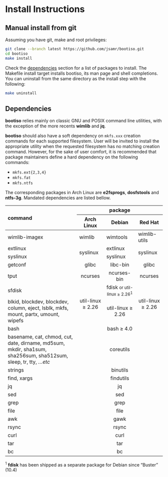 # Install Instructions

## Manual install from git

Assuming you have git, make and root privileges:

```bash
git clone --branch latest https://github.com/jsamr/bootiso.git
cd bootiso
make install
```

Check the [dependencies](#deps) section for a list of packages to install.
The Makefile install target installs bootiso, its man page and shell completions.
You can uninstall from the same directory as the install step with the following:

```bash
make uninstall
```

<a name="deps"></a>

## Dependencies

**bootiso** relies mainly on classic GNU and POSIX command line utilities, with the exception of the more recents **wimlib** and **jq**.

**bootiso** should also have a soft dependency on `mkfs.xxx` creation commands for
each supported filesystem. User will be invited to install the appropriate utility when the requested filesystem has no matching creation command.
However, for the sake of user comfort, it is recommended that package maintainers define a hard dependency on the following commands:

- `mkfs.ext{2,3,4}`
- `mkfs.fat`
- `mkfs.ntfs`

The corresponding packages in Arch Linux are **e2fsprogs**, **dosfstools** and **ntfs-3g**. Mandated dependencies are listed bellow.

<table>
  <thead>
    <tr>
      <th rowspan="2" style="text-align: left;">command</th>
      <th colspan="3">package</th>
    </tr>
    <tr>
      <th>Arch Linux</th>
      <th>Debian</th>
      <th>Red Hat</th>
    </tr>
  </thead>
  <tbody>
    <tr>
      <td style="text-align: left;">wimlib-imagex</td>
      <td>wimlib</td>
      <td>wimtools</td>
      <td>wimlib-utils</td>
    </tr>
    <tr>
      <td style="text-align: left;">extlinux</td>
      <td rowspan="2">syslinux</td>
      <td>extlinux</td>
      <td rowspan="2">syslinux</td>
    </tr>
    <tr>
      <td style="text-align: left;">syslinux</td>
      <td>syslinux</td>
    </tr>
    <tr>
      <td style="text-align: left;">getconf</td>
      <td align="center">glibc</td>
      <td align="center">libc-bin</td>
      <td align="center">glibc</td>
    </tr>
    <tr>
      <td style="text-align: left;">tput</td>
      <td align="center">ncurses</td>
      <td align="center">ncurses-bin</td>
      <td align="center">ncurses</td>
    </tr>
    <tr>
      <td style="text-align: left;">
        sfdisk
      </td>
      <td rowspan="2" align="center">util-linux &ge; 2.26</td>
      <td align="center">fdisk <small>or util-linux &ge; 2.26<sup>1</sup></small></td>
      <td rowspan="2" align="center">util-linux &ge; 2.26</td>
    </tr>
    <tr>
      <td style="text-align: left;">
        blkid, blockdev, blockdev, column, eject, lsblk, mkfs, mount, partx, umount, wipefs
      </td>
      <td align="center">util-linux &ge; 2.26</td>
    </tr>
    <tr>
      <td style="text-align: left;">bash</td>
      <td colspan="3" align="center">bash &ge; 4.0</td>
    </tr>
    <tr>
      <td style="text-align: left;">
        basename, cat, chmod, cut, date, dirname, md5sum, mkdir, sha1sum, sha256sum, sha512sum, sleep, tr, tty, <em>…etc</em>
      </td>
      <td colspan="3" align="center">coreutils</td>
    </tr>
    <tr>
    <tr>
      <td style="text-align: left;">strings</td>
      <td colspan="3" align="center">binutils</td>
    </tr> 
    <tr>
      <td style="text-align: left;">find, xargs</td>
      <td colspan="3" align="center">findutils</td>
    </tr>
    <tr>
      <td style="text-align: left;">jq</td>
      <td colspan="3" align="center">jq</td>
    </tr>
    <tr>
      <td style="text-align: left;">sed</td>
      <td colspan="3" align="center">sed</td>
    </tr>
    <tr>
      <td style="text-align: left;">grep</td>
      <td colspan="3" align="center">grep</td>
    </tr>
    <tr>
      <td style="text-align: left;">file</td>
      <td colspan="3" align="center">file</td>
    </tr>
    <tr>
      <td style="text-align: left;">awk</td>
      <td colspan="3" align="center">gawk</td>
    </tr>
    <tr>
      <td style="text-align: left;">rsync</td>
      <td colspan="3" align="center">rsync</td>
    </tr>
    <tr>
      <td style="text-align: left;">curl</td>
      <td colspan="3" align="center">curl</td>
    </tr>
    <tr>
      <td style="text-align: left;">tar</td>
      <td colspan="3" align="center">tar</td>
    </tr>
    <tr>
      <td style="text-align: left;">bc</td>
      <td colspan="3" align="center">bc</td>
    </tr>
  </tbody>
</table>

<sup>1</sup> **fdisk** has been shipped as a separate package for Debian since “Buster” (10.4)
